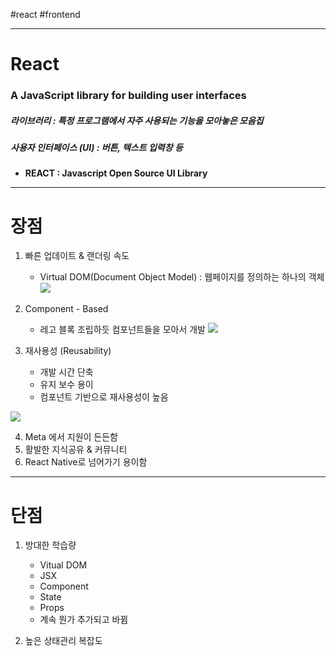 #react #frontend 

---
# React
### A JavaScript library for building user interfaces

##### 라이브러리 : 특정 프로그램에서 자주 사용되는 기능을 모아놓은 모음집
##### 사용자 인터페이스 (UI) : 버튼, 텍스트 입력창 등

- **REACT : Javascript Open Source UI Library**

---

# 장점

1. 빠른 업데이트 & 랜더링 속도 
	- Virtual DOM(Document Object Model) : 웹페이지를 정의하는 하나의 객체
	![](https://i.imgur.com/HxYJsYY.png)

2. Component - Based
	- 레고 블록 조립하듯 컴포넌트들을 모아서 개발
![](https://i.imgur.com/HaZEO08.png)

3. 재사용성 (Reusability)
	- 개발 시간 단축
	- 유지 보수 용이
	- 컴포넌트 기반으로 재사용성이 높음

![](https://i.imgur.com/UXlhfVc.png)

4. Meta 에서 지원이 든든함
5. 활발한 지식공유 & 커뮤니티
6. React Native로 넘어가기 용이함

---

# 단점

1. 방대한 학습량
   - Vitual DOM
   - JSX
   - Component
   - State
   - Props
   - 계속 뭔가 추가되고 바뀜

2. 높은 상태관리 복잡도